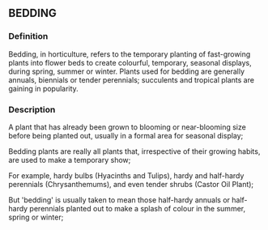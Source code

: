 ## BEDDING
### Definition
Bedding, in horticulture, refers to the temporary planting of fast-growing plants into flower beds to create colourful, temporary, seasonal displays, during spring, summer or winter. Plants used for bedding are generally annuals, biennials or tender perennials; succulents and tropical plants are gaining in popularity.

### Description
A plant that has already been grown to blooming or near-blooming size before being planted out, usually in a formal area for seasonal display;

Bedding plants are really all plants that, irrespective of their growing habits, are used to make a temporary show;

For example, hardy bulbs (Hyacinths and Tulips), hardy and half-hardy perennials (Chrysanthemums), and even tender shrubs (Castor Oil Plant);

But 'bedding' is usually taken to mean those half-hardy annuals or half-hardy perennials planted out to make a splash of colour in the summer, spring or winter;
